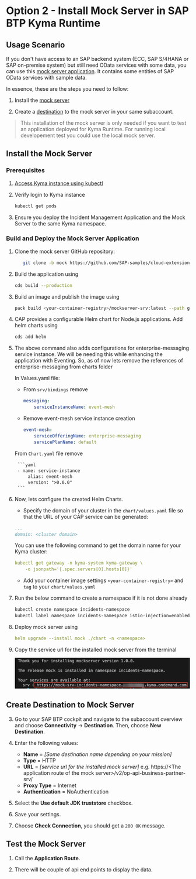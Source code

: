 # Option 2 - Install Mock Server in SAP BTP Kyma Runtime

## Usage Scenario

If you don't have access to an SAP backend system (ECC, SAP S/4HANA or SAP on-premise system) but still need OData services with some data, you can use this [mock server application](https://github.com/SAP-samples/cloud-extension-ecc-business-process/blob/mock/README.md). It contains some entities of SAP OData services with sample data.

In essence, these are the steps you need to follow:
1. Install the [mock server](#option-1-install-the-mock-server)

2. Create a [destination](#create-destination-to-mock-server) to the mock server in your same subaccount.

> This installation of the mock server is only needed if you want to test an application deployed for Kyma Runtime. For running local developement test you could use the local mock server. 

## Install the Mock Server

### Prerequisites

1. [Access Kyma instance using kubectl](https://help.sap.com/docs/btp/sap-business-technology-platform/access-kyma-instance-using-kubectl?locale=244dbc262b5c4d37a42cfd7405e4719e.html)

2. Verify login to Kyma instance

    ```bash
    kubectl get pods
    ```

3. Ensure you deploy the Incident Management Application and the Mock Server to the same Kyma namespace.

### Build and Deploy the Mock Server Application

1. Clone the mock server GitHub repository:

   ```bash
      git clone -b mock https://github.com/SAP-samples/cloud-extension-ecc-business-process.git
   ```

2. Build the application using

    ```bash
    cds build --production
    ```

3. Build an image and publish the image using

    ```bash
    pack build <your-container-registry>/mockserver-srv:latest --path gen/srv --builder paketobuildpacks/builder-jammy-base --publish
    ```

4. CAP provides a configurable Helm chart for Node.js applications. Add helm charts using

    ```bash
    cds add helm
    ```

5. The above command also adds configurations for enterprise-messaging service instance. We will be needing this while enhancing the application with Eventing. So, as of now lets remove the references of enterprise-messaging from charts folder

   In Values.yaml file:
   
   - From `srv/bindings` remove
   
        ```yaml
        messaging:
            serviceInstanceName: event-mesh
        ```

   - Remove event-mesh service instance creation

        ```yaml
        event-mesh:
            serviceOfferingName: enterprise-messaging
            servicePlanName: default
        ```

    From `Chart.yaml` file remove
        
        ```yaml
        - name: service-instance
            alias: event-mesh
            version: ">0.0.0"
        ```

6. Now, lets configure the created Helm Charts.

    - Specify the domain of your cluster in the `chart/values.yaml` file so that the URL of your CAP service can be generated:

    ```yaml
    ...
    domain: <cluster domain>
    ```

    You can use the following command to get the domain name for your Kyma cluster:

    ```yaml
    kubectl get gateway -n kyma-system kyma-gateway \
        -o jsonpath='{.spec.servers[0].hosts[0]}'
    ```

    - Add your container image settings `<your-container-registry>` and `tag` to your `chart/values.yaml`

7. Run the below command to create a namespace if it is not done already

   ```sh
   kubectl create namespace incidents-namespace
   kubectl label namespace incidents-namespace istio-injection=enabled
   ```

7. Deploy mock server using

    ```yaml
    helm upgrade --install mock ./chart -n <namespace>
    ```   

8. Copy the service url for the installed mock server from the terminal

    ![kyma api url](./images/kyma-api.png)

## Create Destination to Mock Server

3. Go to your SAP BTP cockpit and navigate to the subaccount overview and choose **Connectivity** &rarr; **Destination**. Then, choose **New Destination**. 
  1. Enter the following values:

      * **Name** = *[Some destination name depending on your mission]*
      * **Type** = HTTP
      * **URL** = *[service url for the installed mock server]* e.g. https://\<The application route of the mock server\>/v2/op-api-business-partner-srv/
      * **Proxy Type** = Internet
      * **Authentication** = NoAuthentication

  2. Select the **Use default JDK truststore** checkbox.

  3. Save your settings.

4. Choose **Check Connection**, you should get a `200 OK` message.

## Test the Mock Server

1. Call the **Application Route**.

2. There will be couple of api end points to display the data.